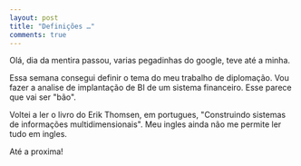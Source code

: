 ```yaml
---
layout: post
title: "Definições …"
comments: true
---
```


Olá, dia da mentira passou, varias pegadinhas do google, teve até a minha.

Essa semana consegui definir o tema do meu trabalho de diplomação. Vou fazer a analise de implantação de BI de um sistema financeiro. Esse parece que vai ser "bão".

Voltei a ler o livro do Erik Thomsen, em portugues, "Construindo sistemas de informações multidimensionais". Meu ingles ainda não me permite ler tudo em ingles.

Até a proxima!
